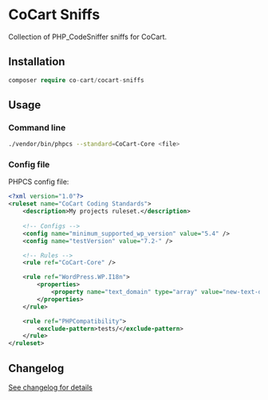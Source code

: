 # CoCart Sniffs

Collection of PHP_CodeSniffer sniffs for CoCart.

## Installation

```php
composer require co-cart/cocart-sniffs
```

## Usage

### Command line

```bash
./vendor/bin/phpcs --standard=CoCart-Core <file>
```

### Config file

PHPCS config file:

```xml
<?xml version="1.0"?>
<ruleset name="CoCart Coding Standards">
	<description>My projects ruleset.</description>
	
	<!-- Configs -->
	<config name="minimum_supported_wp_version" value="5.4" />
	<config name="testVersion" value="7.2-" />

	<!-- Rules -->
	<rule ref="CoCart-Core" />

	<rule ref="WordPress.WP.I18n">
		<properties>
			<property name="text_domain" type="array" value="new-text-domain" />
		</properties>
	</rule>

	<rule ref="PHPCompatibility">
		<exclude-pattern>tests/</exclude-pattern>
	</rule>
</ruleset>
```


## Changelog

[See changelog for details](https://github.com/co-cart/cocart-sniffs/blob/master/CHANGELOG.md)
